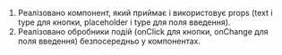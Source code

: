 1. Реалізовано компонент, який приймає і використовує props (text і type для кнопки, placeholder і type для поля введення).
2. Реалізовано обробники подій (onClick для кнопки, onChange для поля введення) безпосередньо у компонентах.
